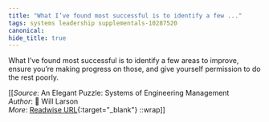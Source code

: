 ```yaml
---
title: "What I’ve found most successful is to identify a few ..."
tags: systems leadership supplementals-10287520
canonical: 
hide_title: true
---
```


What I’ve found most successful is to identify a few areas to improve, ensure you’re making progress on those, and give yourself permission to do the rest poorly.


[[_Source_: An Elegant Puzzle: Systems of Engineering Management<br>
_Author_: 📕 Will Larson<br>
_More_: [Readwise URL](https://readwise.io/open/417156914){:target="_blank"}
::wrap]]